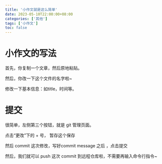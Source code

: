 ```yaml
---
title: '小作文就是这么简单'
date: 2023-05-10T22:00:00+08:00
categories: ['其他']
tags: ['小作文']
toc: false
---
```

# 小作文的写法

首先，你复制一个文章，然后原地粘贴。

然后，你改一下这个文件的名字啦~

修改一下基本信息：如title，时间等。


# 提交

很简单，左侧第三个按钮，就是 git 管理页面。

点击“更改”下的 + 号， 暂存这个保存

然后 commit 这次修改，写好commit message 之后 ，点击提交

然后，我们就可以 push 这次 commit 到远程仓库啦，不需要再输入命令行指令~